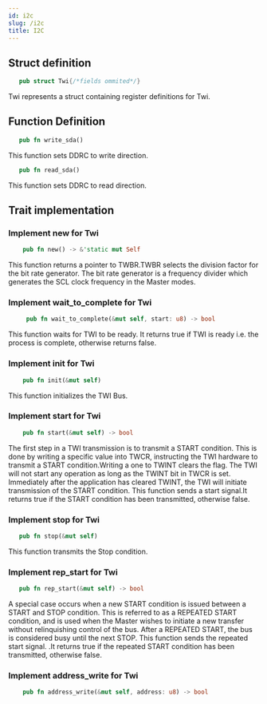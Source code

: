 ```yaml
---
id: i2c
slug: /i2c
title: I2C
---
```


## Struct definition

```rust
   pub struct Twi{/*fields ommited*/}
```   

Twi represents a struct containing register definitions for Twi.

## Function Definition

```rust
   pub fn write_sda()
```
This function sets DDRC to write direction.

```rust
   pub fn read_sda()
```
This function sets DDRC to read direction.

## Trait implementation

### Implement new for Twi
```rust
    pub fn new() -> &'static mut Self
```
This function returns a pointer to TWBR.TWBR selects the division factor for the bit rate generator. The bit rate generator is a frequency divider which generates the SCL clock frequency in the Master modes.    

### Implement wait_to_complete for Twi
```rust
     pub fn wait_to_complete(&mut self, start: u8) -> bool
```
This function waits for TWI to be ready. It returns true if TWI is ready i.e. the process is complete, otherwise returns false.     

### Implement init for Twi
```rust
    pub fn init(&mut self)
```
This function initializes the TWI Bus.

### Implement start for Twi
```rust
    pub fn start(&mut self) -> bool
```
The first step in a TWI transmission is to transmit a START condition. This is done by writing a specific value
into TWCR, instructing the TWI hardware to transmit a START condition.Writing a one to TWINT
clears the flag. The TWI will not start any operation as long as the TWINT bit in TWCR is set. Immediately
after the application has cleared TWINT, the TWI will initiate transmission of the START condition.
This function sends a start signal.It returns true if the START condition has been transmitted, otherwise false.

### Implement stop for Twi
```rust
   pub fn stop(&mut self) 
```
This function transmits the Stop condition.

### Implement rep_start for Twi
```rust
   pub fn rep_start(&mut self) -> bool
```
A special case occurs when a new START condition is issued between a START and STOP condition. This is
referred to as a REPEATED START condition, and is used when the Master wishes to initiate a new transfer without relinquishing control of the bus. After a REPEATED START, the bus is considered busy until the next STOP.
This function sends the repeated start signal. .It returns true if the repeated START condition has been transmitted, otherwise false.

### Implement address_write for Twi
```rust
    pub fn address_write(&mut self, address: u8) -> bool 
```
    